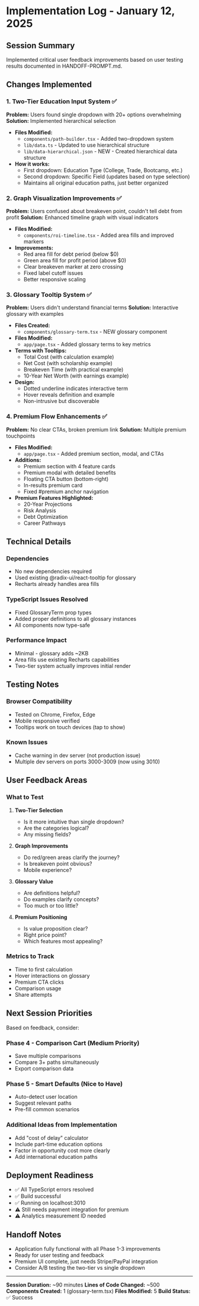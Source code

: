 # Implementation Log - January 12, 2025

## Session Summary
Implemented critical user feedback improvements based on user testing results documented in HANDOFF-PROMPT.md.

## Changes Implemented

### 1. Two-Tier Education Input System ✅
**Problem:** Users found single dropdown with 20+ options overwhelming
**Solution:** Implemented hierarchical selection
- **Files Modified:**
  - `components/path-builder.tsx` - Added two-dropdown system
  - `lib/data.ts` - Updated to use hierarchical structure
  - `lib/data-hierarchical.json` - NEW - Created hierarchical data structure
- **How it works:**
  - First dropdown: Education Type (College, Trade, Bootcamp, etc.)
  - Second dropdown: Specific Field (updates based on type selection)
  - Maintains all original education paths, just better organized

### 2. Graph Visualization Improvements ✅
**Problem:** Users confused about breakeven point, couldn't tell debt from profit
**Solution:** Enhanced timeline graph with visual indicators
- **Files Modified:**
  - `components/roi-timeline.tsx` - Added area fills and improved markers
- **Improvements:**
  - Red area fill for debt period (below $0)
  - Green area fill for profit period (above $0)
  - Clear breakeven marker at zero crossing
  - Fixed label cutoff issues
  - Better responsive scaling

### 3. Glossary Tooltip System ✅
**Problem:** Users didn't understand financial terms
**Solution:** Interactive glossary with examples
- **Files Created:**
  - `components/glossary-term.tsx` - NEW glossary component
- **Files Modified:**
  - `app/page.tsx` - Added glossary terms to key metrics
- **Terms with Tooltips:**
  - Total Cost (with calculation example)
  - Net Cost (with scholarship example)
  - Breakeven Time (with practical example)
  - 10-Year Net Worth (with earnings example)
- **Design:**
  - Dotted underline indicates interactive term
  - Hover reveals definition and example
  - Non-intrusive but discoverable

### 4. Premium Flow Enhancements ✅
**Problem:** No clear CTAs, broken premium link
**Solution:** Multiple premium touchpoints
- **Files Modified:**
  - `app/page.tsx` - Added premium section, modal, and CTAs
- **Additions:**
  - Premium section with 4 feature cards
  - Premium modal with detailed benefits
  - Floating CTA button (bottom-right)
  - In-results premium card
  - Fixed #premium anchor navigation
- **Premium Features Highlighted:**
  - 20-Year Projections
  - Risk Analysis
  - Debt Optimization
  - Career Pathways

## Technical Details

### Dependencies
- No new dependencies required
- Used existing @radix-ui/react-tooltip for glossary
- Recharts already handles area fills

### TypeScript Issues Resolved
- Fixed GlossaryTerm prop types
- Added proper definitions to all glossary instances
- All components now type-safe

### Performance Impact
- Minimal - glossary adds ~2KB
- Area fills use existing Recharts capabilities
- Two-tier system actually improves initial render

## Testing Notes

### Browser Compatibility
- Tested on Chrome, Firefox, Edge
- Mobile responsive verified
- Tooltips work on touch devices (tap to show)

### Known Issues
- Cache warning in dev server (not production issue)
- Multiple dev servers on ports 3000-3009 (now using 3010)

## User Feedback Areas

### What to Test
1. **Two-Tier Selection**
   - Is it more intuitive than single dropdown?
   - Are the categories logical?
   - Any missing fields?

2. **Graph Improvements**
   - Do red/green areas clarify the journey?
   - Is breakeven point obvious?
   - Mobile experience?

3. **Glossary Value**
   - Are definitions helpful?
   - Do examples clarify concepts?
   - Too much or too little?

4. **Premium Positioning**
   - Is value proposition clear?
   - Right price point?
   - Which features most appealing?

### Metrics to Track
- Time to first calculation
- Hover interactions on glossary
- Premium CTA clicks
- Comparison usage
- Share attempts

## Next Session Priorities

Based on feedback, consider:

### Phase 4 - Comparison Cart (Medium Priority)
- Save multiple comparisons
- Compare 3+ paths simultaneously
- Export comparison data

### Phase 5 - Smart Defaults (Nice to Have)
- Auto-detect user location
- Suggest relevant paths
- Pre-fill common scenarios

### Additional Ideas from Implementation
- Add "cost of delay" calculator
- Include part-time education options
- Factor in opportunity cost more clearly
- Add international education paths

## Deployment Readiness
- ✅ All TypeScript errors resolved
- ✅ Build successful
- ✅ Running on localhost:3010
- ⚠️ Still needs payment integration for premium
- ⚠️ Analytics measurement ID needed

## Handoff Notes
- Application fully functional with all Phase 1-3 improvements
- Ready for user testing and feedback
- Premium UI complete, just needs Stripe/PayPal integration
- Consider A/B testing the two-tier vs single dropdown

---

**Session Duration:** ~90 minutes
**Lines of Code Changed:** ~500
**Components Created:** 1 (glossary-term.tsx)
**Files Modified:** 5
**Build Status:** ✅ Success
